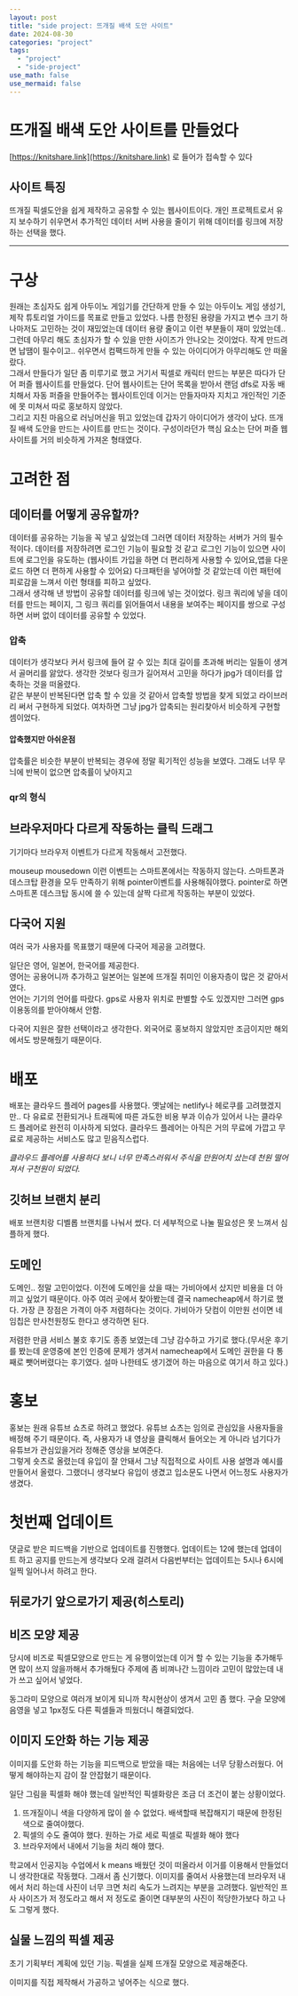 ```yaml
---
layout: post
title: "side project: 뜨개질 배색 도안 사이트"
date: 2024-08-30
categories: "project"
tags:
  - "project"
  - "side-project"
use_math: false
use_mermaid: false
---
```


# 뜨개질 배색 도안 사이트를 만들었다

[https://knitshare.link](https://knitshare.link) 로 들어가 접속할 수 있다

## 사이트 특징

뜨개질 픽셀도안을 쉽게 제작하고 공유할 수 있는 웹사이트이다.
개인 프로젝트로서 유지 보수하기 쉬우면서 추가적인 데이터 서버 사용을 줄이기 위해 데이터를 링크에 저장하는 선택을 했다.

---

# 구상

원래는 초심자도 쉽게 아두이노 게임기를 간단하게 만들 수 있는 아두이노 게임 생성기, 제작 튜토리얼 가이드를 목표로 만들고 있었다. 나름 한정된 용량을 가지고 변수 크기 하나마저도 고민하는 것이 재밌었는데 데이터 용량 줄이고 이런 부분들이 재미 있었는데.. 그런데 아무리 해도 초심자가 할 수 있을 만한 사이즈가 안나오는 것이었다. 작게 만드려면 납땜이 필수이고.. 쉬우면서 컴팩드하게 만들 수 있는 아이디어가 아무리해도 안 떠올랐다.  
그래서 만들다가 일단 좀 미루기로 했고 거기서 픽셀로 캐릭터 만드는 부분은 따다가 단어 퍼즐 웹사이트를 만들었다. 단어 웹사이트는 단어 목록을 받아서 랜덤 dfs로 자동 배치해서 자동 퍼즐을 만들어주는 웹사이트인데 이거는 만들자마자 지치고 개인적인 기준에 못 미쳐서 따로 홍보하지 않았다.  
그리고 지친 마음으로 러닝머신을 뛰고 있었는데 갑자기 아이디어가 생각이 났다. 뜨개질 배색 도안을 만드는 사이트를 만드는 것이다. 구성이라던가 핵심 요소는 단어 퍼즐 웹사이트를 거의 비슷하게 가져온 형태였다.

# 고려한 점

## 데이터를 어떻게 공유할까?

데이터를 공유하는 기능을 꼭 넣고 싶었는데 그러면 데이터 저장하는 서버가 거의 필수적이다. 데이터를 저장하려면 로그인 기능이 필요할 것 같고 로그인 기능이 있으면 사이트에 로그인을 유도하는 (웹사이트 가입을 하면 더 편리하게 사용할 수 있어요,앱을 다운로드 하면 더 편하게 사용할 수 있어요) 다크패턴을 넣어야할 것 같았는데 이런 패턴에 피로감을 느껴서 이런 형태를 피하고 싶었다.  
그래서 생각해 낸 방법이 공유할 데이터를 링크에 넣는 것이었다. 링크 쿼리에 넣을 데이터를 만드는 페이지, 그 링크 쿼리를 읽어들여서 내용을 보여주는 페이지를 쌍으로 구성하면 서버 없이 데이터를 공유할 수 있었다.

### 압축

데이터가 생각보다 커서 링크에 들어 갈 수 있는 최대 길이를 초과해 버리는 일들이 생겨서 골머리를 앓았다.
생각한 것보다 링크가 길어져서 고민을 하다가 jpg가 데이터를 압축하는 것을 떠올렸다.  
같은 부분이 반복된다면 압축 할 수 있을 것 같아서 압축할 방법을 찾게 되었고 라이브러리 써서 구현하게 되었다. 여차하면 그냥 jpg가 압축되는 원리찾아서 비슷하게 구현할 셈이었다.

#### 압축했지만 아쉬운점

압축률은 비슷한 부분이 반복되는 경우에 정말 획기적인 성능을 보였다. 그래도 너무 무늬에 반복이 없으면 압축률이 낮아지고

### qr의 형식

## 브라우저마다 다르게 작동하는 클릭 드래그

기기마다 브라우저 이벤트가 다르게 작동해서 고전했다.

mouseup mousedown 이런 이벤트는 스마트폰에서는 작동하지 않는다.
스마트폰과 데스크탑 환경을 모두 만족하기 위해 pointer이벤트를 사용해줘야했다.
pointer로 하면 스마트폰 데스크탑 동시에 쓸 수 있는데 살짝 다르게 작동하는 부분이 있었다.

## 다국어 지원

여러 국가 사용자를 목표했기 때문에 다국어 제공을 고려했다.

일단은 영어, 일본어, 한국어를 제공한다.  
영어는 공용어니까 추가하고 일본어는 일본에 뜨개질 취미인 이용자층이 많은 것 같아서 였다.  
언어는 기기의 언어를 따랐다. gps로 사용자 위치로 판별할 수도 있겠지만 그러면 gps 이용동의를 받아야해서 안함.

다국어 지원은 잘한 선택이라고 생각한다. 외국어로 홍보하지 않았지만 조금이지만 해외에서도 방문해줬기 때문이다.

# 배포

배포는 클라우드 플레어 pages를 사용했다. 옛날에는 netlify나 헤로쿠를 고려했겠지만.. 다 유료로 전환되거나 트래픽에 따른 과도한 비용 부과 이슈가 있어서 나는 클라우드 플레어로 완전히 이사하게 되었다. 클라우드 플레어는 아직은 거의 무료에 가깝고 무료로 제공하는 서비스도 많고 믿음직스럽다.

_클라우드 플레어를 사용하다 보니 너무 만족스러워서 주식을 만원어치 샀는데 천원 떨어져서 구천원이 되었다._

## 깃허브 브랜치 분리

배포 브랜치랑 디벨롭 브랜치를 나눠서 썼다. 더 세부적으로 나눌 필요성은 못 느껴서 심플하게 했다.

## 도메인

도메인.. 정말 고민이었다. 이전에 도메인을 샀을 때는 가비아에서 샀지만 비용을 더 아끼고 싶었기 때문이다. 아주 여러 곳에서 찾아봤는데 결국 namecheap에서 하기로 했다. 가장 큰 장점은 가격이 아주 저렴하다는 것이다. 가비아가 닷컴이 이만원 선이면 네임칩은 만사천원정도 한다고 생각하면 된다.

저렴한 만큼 서비스 불호 후기도 종종 보였는데 그냥 감수하고 가기로 했다.(무서운 후기를 봤는데 운영중에 본인 인증에 문제가 생겨서 namecheap에서 도메인 권한을 다 통째로 뺏어버렸다는 후기였다. 설마 나한테도 생기겠어 하는 마음으로 여기서 하고 있다.)

# 홍보

홍보는 원래 유튜브 쇼츠로 하려고 했었다. 유튜브 쇼츠는 임의로 관심있을 사용자들을 배정해 주기 때문이다. 즉, 사용자가 내 영상을 클릭해서 들어오는 게 아니라 넘기다가 유튜브가 관심있을거라 정해준 영상을 보여준다.  
그렇게 숏츠로 올렸는데 유입이 잘 안돼서 그냥 직접적으로 사이트 사용 설명과 예시를 만들어서 올렸다. 그랬더니 생각보다 유입이 생겼고 입소문도 나면서 어느정도 사용자가 생겼다.

# 첫번째 업데이트

댓글로 받은 피드백을 기반으로 업데이트를 진행했다. 업데이트는 12에 했는데 업데이트 하고 공지를 만드는게 생각보다 오래 걸려서 다음번부터는 업데이트는 5시나 6시에 일찍 일어나서 하려고 한다.

## 뒤로가기 앞으로가기 제공(히스토리)

## 비즈 모양 제공

당시에 비즈로 픽셀모양으로 만드는 게 유행이었는데 이거 할 수 있는 기능을 추가해두면 많이 쓰지 않을까해서 추가해뒀다
주제에 좀 비껴나간 느낌이라 고민이 많았는데 내가 쓰고 싶어서 넣었다.

동그라미 모양으로 여러개 보이게 되니까 착시현상이 생겨서 고민 좀 했다.
구슬 모양에 음영을 넣고 1px정도 다른 픽셀들과 띄웠더니 해결되었다.

## 이미지 도안화 하는 기능 제공

이미지를 도안화 하는 기능을 피드백으로 받았을 때는 처음에는 너무 당황스러웠다.
어떻게 해야하는지 감이 잘 안잡혔기 때문이다.

일단 그림을 픽셀화 해야 했는데 일반적인 픽셀화랑은 조금 더 조건이 붙는 상황이었다.

1. 뜨개질이니 색을 다양하게 많이 쓸 수 없었다. 배색할때 복잡해지기 때문에 한정된 색으로 줄여야했다.
2. 픽셀의 수도 줄여야 했다. 원하는 가로 세로 픽셀로 픽셀화 해야 했다
3. 브라우저에서 내에서 기능을 처리 해야 했다.

학교에서 인공지능 수업에서 k means 배웠던 것이 떠올라서 이거를 이용해서 만들었더니 생각한대로 작동했다. 그래서 좀 신기했다.
이미지를 줄여서 사용했는데 브라우저 내에서 처리 하는데 사진이 너무 크면 처리 속도가 느려지는 부분을 고려했다.
일반적인 프사 사이즈가 저 정도라고 해서 저 정도로 줄이면 대부분의 사진이 적당한가보다 하고 나도 그렇게 했다.

## 실물 느낌의 픽셀 제공

초기 기획부터 계획에 있던 기능.
픽셀을 실제 뜨개질 모양으로 제공해준다.

이미지를 직접 제작해서 가공하고 넣어주는 식으로 했다.
